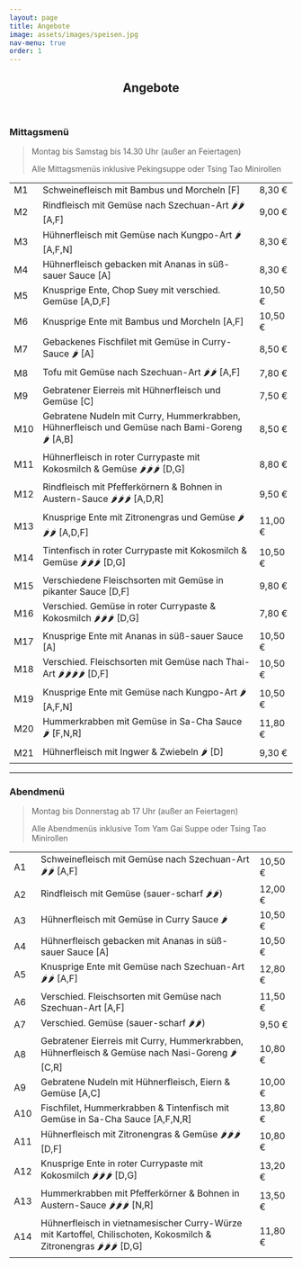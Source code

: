 ```yaml
---
layout: page
title: Angebote
image: assets/images/speisen.jpg
nav-menu: true
order: 1
---
```


<div id="main" class="alt">
  <section id="one">
    <div class="inner">
      <header class="major">
        <h1>Angebote</h1>
      </header>
      <h3>Mittagsmenü</h3>
      <blockquote>
        <p>Montag bis Samstag bis 14.30 Uhr (außer an Feiertagen)</p>
        <p>Alle Mittagsmenüs inklusive Pekingsuppe oder Tsing Tao Minirollen</p>
      </blockquote>
      <div class="table-wrapper">
        <table>
          <tbody>
            <tr>
              <td>M1</td>
              <td>Schweinefleisch mit Bambus und Morcheln [F]</td>
              <td>8,30 €</td>
            </tr>
            <tr>
              <td>M2</td>
              <td>Rindfleisch mit Gemüse nach Szechuan-Art 🌶🌶 [A,F]</td>
              <td>9,00 €</td>
            </tr>
            <tr>
              <td>M3</td>
              <td>Hühnerfleisch mit Gemüse nach Kungpo-Art 🌶 [A,F,N]</td>
              <td>8,30 €</td>
            </tr>
            <tr>
              <td>M4</td>
              <td>Hühnerfleisch gebacken mit Ananas in süß-sauer Sauce [A]</td>
              <td>8,30 €</td>
            </tr>
            <tr>
              <td>M5</td>
              <td>Knusprige Ente, Chop Suey mit verschied. Gemüse [A,D,F]</td>
              <td>10,50 €</td>
            </tr>
            <tr>
              <td>M6</td>
              <td>Knusprige Ente mit Bambus und Morcheln [A,F]</td>
              <td>10,50 €</td>
            </tr>
            <tr>
              <td>M7</td>
              <td>Gebackenes Fischfilet mit Gemüse in Curry-Sauce 🌶 [A]</td>
              <td>8,50 €</td>
            </tr>
            <tr>
              <td>M8</td>
              <td>Tofu mit Gemüse nach Szechuan-Art 🌶🌶 [A,F]</td>
              <td>7,80 €</td>
            </tr>
            <tr>
              <td>M9</td>
              <td>Gebratener Eierreis mit Hühnerfleisch und Gemüse [C]</td>
              <td>7,50 €</td>
            </tr>
            <tr>
              <td>M10</td>
              <td>Gebratene Nudeln mit Curry, Hummerkrabben, Hühnerfleisch und Gemüse nach Bami-Goreng 🌶 [A,B]</td>
              <td>8,50 €</td>
            </tr>
            <tr>
              <td>M11</td>
              <td>Hühnerfleisch in roter Currypaste mit Kokosmilch & Gemüse 🌶🌶🌶 [D,G]</td>
              <td>8,80 €</td>
            </tr>
            <tr>
              <td>M12</td>
              <td>Rindfleisch mit Pfefferkörnern & Bohnen in Austern-Sauce  🌶🌶🌶 [A,D,R]</td>
              <td>9,50 €</td>
            </tr>
            <tr>
              <td>M13</td>
              <td>Knusprige Ente mit Zitronengras und Gemüse 🌶🌶🌶 [A,D,F]</td>
              <td>11,00 €</td>
            </tr>
            <tr>
              <td>M14</td>
              <td>Tintenfisch in roter Currypaste mit Kokosmilch & Gemüse 🌶🌶🌶 [D,G]</td>
              <td>10,50 €</td>
            </tr>
            <tr>
              <td>M15</td>
              <td>Verschiedene Fleischsorten mit Gemüse in pikanter Sauce [D,F]</td>
              <td>9,80 €</td>
            </tr>
            <tr>
              <td>M16</td>
              <td>Verschied. Gemüse in roter Currypaste & Kokosmilch 🌶🌶🌶 [D,G]</td>
              <td>7,80 €</td>
            </tr>
            <tr>
              <td>M17</td>
              <td>Knusprige Ente mit Ananas in süß-sauer Sauce [A]</td>
              <td>10,50 €</td>
            </tr>
            <tr>
              <td>M18</td>
              <td>Verschied. Fleischsorten mit Gemüse nach Thai-Art 🌶🌶🌶🌶 [D,F]</td>
              <td>10,50 €</td>
            </tr>
            <tr>
              <td>M19</td>
              <td>Knusprige Ente mit Gemüse nach Kungpo-Art 🌶 [A,F,N]</td>
              <td>10,50 €</td>
            </tr>
            <tr>
              <td>M20</td>
              <td>Hummerkrabben mit Gemüse in Sa-Cha Sauce 🌶 [F,N,R]</td>
              <td>11,80 €</td>
            </tr>
            <tr>
              <td>M21</td>
              <td>Hühnerfleisch mit Ingwer & Zwiebeln 🌶 [D]</td>
              <td>9,30 €</td>
            </tr>
          </tbody>
        </table>
      </div>
      <hr class="major" />
      <h3>Abendmenü</h3>
      <blockquote>
        <p>Montag bis Donnerstag ab 17 Uhr (außer an Feiertagen)</p>
        <p>Alle Abendmenüs inklusive Tom Yam Gai Suppe oder Tsing Tao Minirollen</p>
      </blockquote>
      <div class="table-wrapper">
        <table>
          <tbody>
            <tr>
              <td>A1</td>
              <td>Schweinefleisch mit Gemüse nach Szechuan-Art 🌶🌶 [A,F]</td>
              <td>10,50 €</td>
            </tr>
            <tr>
              <td>A2</td>
              <td>Rindfleisch mit Gemüse (sauer-scharf 🌶🌶)</td>
              <td>12,00 €</td>
            </tr>
            <tr>
              <td>A3</td>
              <td>Hühnerfleisch mit Gemüse in Curry Sauce 🌶</td>
              <td>10,50 €</td>
            </tr>
            <tr>
              <td>A4</td>
              <td>Hühnerfleisch gebacken mit Ananas in süß-sauer Sauce [A]</td>
              <td>10,50 €</td>
            </tr>
            <tr>
              <td>A5</td>
              <td>Knusprige Ente mit Gemüse nach Szechuan-Art 🌶🌶 [A,F]</td>
              <td>12,80 €</td>
            </tr>
            <tr>
              <td>A6</td>
              <td>Verschied. Fleischsorten mit Gemüse nach Szechuan-Art [A,F]</td>
              <td>11,50 €</td>
            </tr>
            <tr>
              <td>A7</td>
              <td>Verschied. Gemüse (sauer-scharf 🌶🌶)</td>
              <td>9,50 €</td>
            </tr>
            <tr>
              <td>A8</td>
              <td>Gebratener Eierreis mit Curry, Hummerkrabben, Hühnerfleisch & Gemüse nach Nasi-Goreng 🌶 [C,R]</td>
              <td>10,80 €</td>
            </tr>
            <tr>
              <td>A9</td>
              <td>Gebratene Nudeln mit Hühnerfleisch, Eiern & Gemüse [A,C]</td>
              <td>10,00 €</td>
            </tr>
            <tr>
              <td>A10</td>
              <td>Fischfilet, Hummerkrabben & Tintenfisch mit Gemüse in Sa-Cha Sauce [A,F,N,R]</td>
              <td>13,80 €</td>
            </tr>
            <tr>
              <td>A11</td>
              <td>Hühnerfleisch mit Zitronengras & Gemüse 🌶🌶🌶 [D,F]</td>
              <td>10,80 €</td>
            </tr>
            <tr>
              <td>A12</td>
              <td>Knusprige Ente in roter Currypaste mit Kokosmilch 🌶🌶🌶 [D,G]</td>
              <td>13,20 €</td>
            </tr>
            <tr>
              <td>A13</td>
              <td>Hummerkrabben mit Pfefferkörner & Bohnen in Austern-Sauce 🌶🌶🌶 [N,R]</td>
              <td>13,50 €</td>
            </tr>
            <tr>
              <td>A14</td>
              <td>Hühnerfleisch in vietnamesischer Curry-Würze mit Kartoffel, Chilischoten, Kokosmilch & Zitronengras 🌶🌶🌶 [D,G]</td>
              <td>11,80 €</td>
            </tr>
          </tbody>
        </table>
      </div>
    </div>
  </section>
</div>
